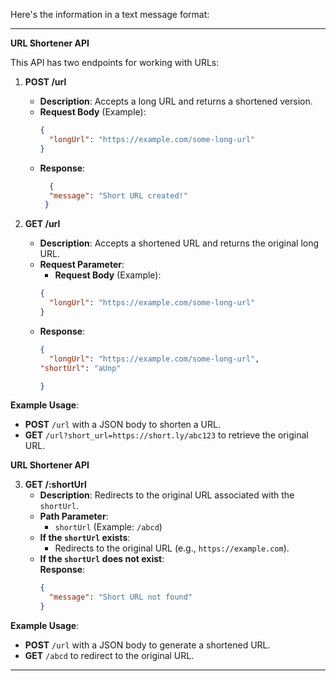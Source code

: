 Here's the information in a text message format:

---

**URL Shortener API**

This API has two endpoints for working with URLs:

1. **POST /url**  
   - **Description**: Accepts a long URL and returns a shortened version.  
   - **Request Body** (Example):
     ```json
     {
       "longUrl": "https://example.com/some-long-url"
     }
     ```
   - **Response**:
     ```json
       {
       "message": "Short URL created!"
      }
     ```

2. **GET /url**  
   - **Description**: Accepts a shortened URL and returns the original long URL.  
   - **Request Parameter**:  
     - **Request Body** (Example):
     ```json
     {
       "longUrl": "https://example.com/some-long-url"
     }
     ```
   - **Response**:
     ```json
     {
       "longUrl": "https://example.com/some-long-url",
     "shortUrl": "aUnp"

     }
     ```

**Example Usage**:  
- **POST** `/url` with a JSON body to shorten a URL.  
- **GET** `/url?short_url=https://short.ly/abc123` to retrieve the original URL.

**URL Shortener API**


3. **GET /:shortUrl**  
   - **Description**: Redirects to the original URL associated with the `shortUrl`.  
   - **Path Parameter**:  
     - `shortUrl` (Example: `/abcd`)  
   - **If the `shortUrl` exists**:  
     - Redirects to the original URL (e.g., `https://example.com`).  
   - **If the `shortUrl` does not exist**:  
     **Response**:  
     ```json
     {
       "message": "Short URL not found"
     }
     ```

**Example Usage**:  
- **POST** `/url` with a JSON body to generate a shortened URL.  
- **GET** `/abcd` to redirect to the original URL.

--- 
